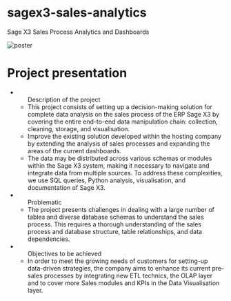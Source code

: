 # sagex3-sales-analytics
Sage X3 Sales Process Analytics and Dashboards

![poster](https://github.com/BorchaniMohamed/sagex3-sales-analytics/assets/112974425/74c6446e-1847-4e0b-9d29-a4096201cfc8)

<h1> Project presentation </h1>
<ul>
  <li><ul>Description of the project <li>This project consists of setting up a decision-making solution for complete data analysis on the sales process of the ERP Sage X3 by covering the entire end-to-end data manipulation chain: collection, cleaning, storage, and visualisation.</li>
  <li> 
Improve the existing solution developed within the hosting company by extending the analysis of sales processes and expanding the areas of the current dashboards.</li>
  </li>
  <li>
The data may be distributed across various schemas or modules within the Sage X3 system, making it necessary to navigate and integrate data from multiple sources. To address these complexities, we use SQL queries, Python analysis, visualisation, and documentation of Sage X3.</li></ul>
<li><ul>Problematic <li>
The project presents challenges in dealing with a large number of tables and diverse database schemas to understand the sales process. This requires a thorough understanding of the sales process and database structure, table relationships, and data dependencies. 
</li></ul>
  </li>
  <li><ul>Objectives to be achieved <li>In order to meet the growing needs of customers for setting-up data-driven strategies, the company aims to enhance its current pre-sales processes by integrating new ETL technics, the OLAP layer and to cover more Sales modules and KPIs in the Data Visualisation layer.</li></ul>
  </li>


</ul>
